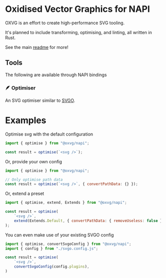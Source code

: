 # Oxidised Vector Graphics for NAPI

OXVG is an effort to create high-performance SVG tooling.

It's planned to include transforming, optimising, and linting, all written in Rust.

See the main [readme](https://github.com/noahbald/oxvg/blob/main/readme.md) for more!

## Tools

The following are available through NAPI bindings

### 🪶 Optimiser

An SVG optimiser similar to [SVGO](https://github.com/svg/svgo).

# Examples

Optimise svg with the default configuration

```js
import { optimise } from "@oxvg/napi";

const result = optimise(`<svg />`);
```

Or, provide your own config

```js
import { optimise } from "@oxvg/napi";

// Only optimise path data
const result = optimise(`<svg />`, { convertPathData: {} });
```

Or, extend a preset

```js
import { optimise, extend, Extends } from "@oxvg/napi";

const result = optimise(
    `<svg />`,
    extend(Extends.Default, { convertPathData: { removeUseless: false } }),
);
```

You can even make use of your existing SVGO config

```js
import { optimise, convertSvgoConfig } from "@oxvg/napi";
import { config } from "./svgo.config.js";

const result = optimise(
    `<svg />`,
    convertSvgoConfig(config.plugins),
)
```
